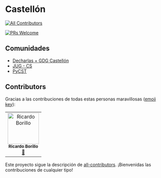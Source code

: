 # Castellón

[![All Contributors](https://img.shields.io/badge/all_contributors-2-orange.svg?style=flat-square)](#contributors)

[![PRs Welcome](https://img.shields.io/badge/PRs-welcome-brightgreen.svg)](CONTRIBUTING.md)

## Comunidades

* [Decharlas + GDG Castellón](http://decharlas.com)
* [JUG - CS](https://www.meetup.com/es-ES/JUG-CS/)
* [PyCST](https://lists.es.python.org/listinfo/castello)

## Contributors

Gracias a las contribuciones de todas estas personas maravillosas ([emoji key](https://allcontributors.org/docs/en/emoji-key)):

<!-- ALL-CONTRIBUTORS-LIST:START - Do not remove or modify this section -->
<!-- prettier-ignore -->
<table>
  <tr>
    <td align="center"><a href="https://programmeratwork.com/"><img src="https://avatars1.githubusercontent.com/u/570960?s=460&v=4" width="100px;" alt="Ricardo Borillo"/><br /><sub><b>Ricardo Borillo</b></sub></a><br /><a href="https://github.com/comunidad-tecnologica/castellon/commits?author=borillo" title="Documentation">📖</a></td>
  </tr>
</table>
<!-- ALL-CONTRIBUTORS-LIST:END -->

Este proyecto sigue la descripción de [all-contributors](https://github.com/all-contributors/all-contributors). ¡Bienvenidas las contribuciones de cualquier tipo!
